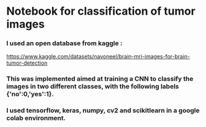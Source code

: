 # Notebook for classification of tumor images

### I used an open database from kaggle :
https://www.kaggle.com/datasets/navoneel/brain-mri-images-for-brain-tumor-detection

### This was implemented aimed at training a CNN to classify the images in two different classes, with the following labels {'no':0,'yes':1}.

### I used tensorflow, keras, numpy, cv2 and scikitlearn in a google colab environment. 